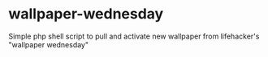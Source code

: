 wallpaper-wednesday
===================
Simple php shell script to pull and activate new wallpaper from lifehacker's "wallpaper wednesday"
